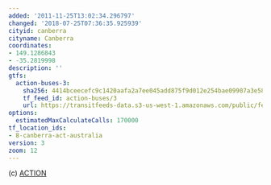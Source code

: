 ```yaml
---
added: '2011-11-25T13:02:34.296797'
changed: '2018-07-25T07:36:35.925939'
cityid: canberra
cityname: Canberra
coordinates:
- 149.1286843
- -35.2819998
description: ''
gtfs:
  action-buses-3:
    sha256: 4414bceecefc9c1420aafa2a7ee045add875f9d012e254bae09907a3e588b01e
    tf_feed_id: action-buses/3
    url: https://transitfeeds-data.s3-us-west-1.amazonaws.com/public/feeds/action-buses/3/20180706/gtfs.zip
options:
  estimatedMaxCalculateCalls: 170000
tf_location_ids:
- 8-canberra-act-australia
version: 3
zoom: 12
---
```


(c) [ACTION](https://www.action.act.gov.au/)
